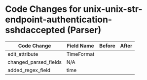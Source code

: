 # Code Changes for unix-unix-str-endpoint-authentication-sshdaccepted (Parser)

| Code Change | Field Name | Before | After |
|-------------|------------|--------|-------|
| edit_attribute | TimeFormat |  |  |
| changed_parsed_fields | N/A |  |  |
| added_regex_field | time |  |  |